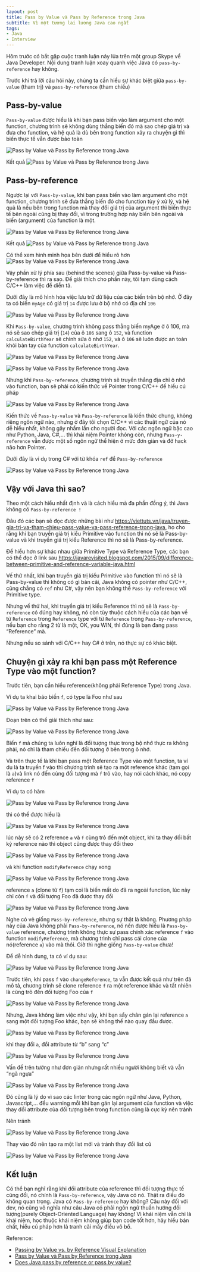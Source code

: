 ```yaml
---
layout: post
title: Pass by Value và Pass by Reference trong Java
subtitle: Vì một tương lai lương Java cao ngất
tags:
- Java
- Interview
---
```


Hôm trước có bắt gặp cuộc tranh luận nảy lửa trên một group Skype về Java Developer. Nội dung tranh luận xoay quanh việc Java có `pass-by-reference` hay không.

Trước khi trả lời câu hỏi này, chúng ta cần hiểu sự khác biệt giữa `pass-by-value` (tham trị) và `pass-by-reference` (tham chiếu)


## Pass-by-value

`Pass-by-value` được hiểu là khi bạn pass biến vào làm argument cho một function, chương trình sẽ không dùng thẳng biến đó mà sao chép giá trị và đưa cho function, và hệ quả là dù bên trong function xảy ra chuyện gì thì biến thực tế vẫn được bảo toàn

![Pass by Value và Pass by Reference trong Java](https://boxxv.github.io/img/posts/1_gZpx1_-g6SNPmtjET0eHSQ.webp "Pass by Value và Pass by Reference trong Java")

Kết quả
![Pass by Value và Pass by Reference trong Java](https://boxxv.github.io/img/posts/1_e0gq4JkM8xtF3vtKWm07EQ.webp "Pass by Value và Pass by Reference trong Java")


## Pass-by-reference

Ngược lại với `Pass-by-value`, khi bạn pass biến vào làm argument cho một function, chương trình sẽ đưa thẳng biến đó cho function tùy ý xử lý, và hệ quả là nếu bên trong function mà thay đổi giá trị của argument thì biến thực tế bên ngoài cũng bị thay đổi, vì trong trường hợp này biến bên ngoài và biến (argument) của function là một.

![Pass by Value và Pass by Reference trong Java](https://boxxv.github.io/img/posts/1_xw5E42tHZ_wzhsZ8m_2Owg.webp "Pass by Value và Pass by Reference trong Java")

Kết quả
![Pass by Value và Pass by Reference trong Java](https://boxxv.github.io/img/posts/1_KMbGr6fotJljgvozD0tEQw.webp "Pass by Value và Pass by Reference trong Java")

Có thể xem hình minh họa bên dưới để hiểu rõ hơn
![Pass by Value và Pass by Reference trong Java](https://boxxv.github.io/img/posts/0_q5Tkq9ctyYd0gd1F.gif "Pass by Value và Pass by Reference trong Java")

Vậy phần xử lý phía sau (behind the scenes) giữa Pass-by-value và Pass-by-reference thì ra sao. Để giải thích cho phần này, tôi tạm dùng cách C/C++ làm việc để diễn tả.

Dưới đây là mô hình hóa việc lưu trữ dữ liệu của các biến trên bộ nhớ. Ở đây ta có biến `myAge` có giá trị `14` được lưu ở bộ nhớ có địa chỉ `106`

![Pass by Value và Pass by Reference trong Java](https://boxxv.github.io/img/posts/0_qCyny98PQOQRdKiw.webp "Pass by Value và Pass by Reference trong Java")

Khi `Pass-by-value`, chương trình không pass thẳng biến myAge ở ô 106, mà nó sẽ sao chép giá trị (`14`) của ô `106` sang ô `152`, và function `calculateBirthYear` sẽ chỉnh sửa ô nhớ `152`, và ô `106` sẽ luôn được an toàn khỏi bàn tay của function `calculateBirthYear`.

![Pass by Value và Pass by Reference trong Java](https://boxxv.github.io/img/posts/1_CzGFzVyvkG7aqtHG_EOjOg.webp "Pass by Value và Pass by Reference trong Java")

![Pass by Value và Pass by Reference trong Java](https://boxxv.github.io/img/posts/1_yjz-HH8BeMBdqMCwHOP2XA.webp "Pass by Value và Pass by Reference trong Java")

Nhưng khi `Pass-by-reference`, chương trình sẽ truyền thẳng địa chỉ ô nhớ vào function, bạn sẽ phải có kiến thức về Pointer trong C/C++ để hiểu cú pháp

![Pass by Value và Pass by Reference trong Java](https://boxxv.github.io/img/posts/1_3qB64nCUhml-zw53Smntgw.webp "Pass by Value và Pass by Reference trong Java")

Kiến thức về `Pass-by-value` và `Pass-by-reference` là kiến thức chung, không riêng ngôn ngữ nào, nhưng ở đây tôi chọn C/C++ vì các thuật ngữ của nó dễ hiểu nhất, không gây nhầm lẫn cho người đọc. Với các ngôn ngữ bậc cao như Python, Java, C#,… thì khái niệm Pointer không còn, nhưng `Pass-y-reference` vẫn được một số ngôn ngữ thể hiện ở mức đơn giản và đỡ hack não hơn Pointer.

Dưới đây là ví dụ trong C# với từ khóa `ref` để `Pass-by-reference`

![Pass by Value và Pass by Reference trong Java](https://boxxv.github.io/img/posts/1_-BOPimXU_UopYjl50-vRow.webp "Pass by Value và Pass by Reference trong Java")


## Vậy với Java thì sao?

Theo một cách hiểu nhất định và là cách hiểu mà đa phần đồng ý, thì Java không có `Pass-by-reference !`

Đâu đó các bạn sẽ đọc được những bài như https://viettuts.vn/java/truyen-gia-tri-va-tham-chieu-pass-value-va-pass-reference-trong-java, họ cho rằng khi bạn truyền giá trị kiểu Primitive vào function thì nó sẽ là Pass-by-value và khi truyền giá trị kiểu Reference thì nó sẽ là Pass-by-reference.

Để hiểu hơn sự khác nhau giữa Primitive Type và Reference Type, các bạn có thể đọc ở link sau https://javarevisited.blogspot.com/2015/09/difference-between-primitive-and-reference-variable-java.html

Vế thứ nhất, khi bạn truyền giá trị kiểu Primitive vào function thì nó sẽ là Pass-by-value thì không có gì bàn cãi, Java không có pointer như C/C++, cũng chẳng có `ref` như C#, vậy nên bạn không thể `Pass-by-reference` với Primitive type.

Nhưng vế thứ hai, khi truyền giá trị kiểu Reference thì nó sẽ là `Pass-by-reference` có đúng hay không, nó còn tùy thuộc cách hiểu của các bạn về từ `Reference` trong `Reference` type với từ `Reference` trong `Pass-by-reference`, nếu bạn cho rằng 2 từ là một, OK, you WIN, thì đúng là bạn đang pass “Reference” mà.

Nhưng nếu so sánh với C/C++ hay C# ở trên, nó thực sự có khác biệt.


## Chuyện gì xảy ra khi bạn pass một Reference Type vào một function?

Trước tiên, bạn cần hiểu reference(không phải Reference Type) trong Java.

Ví dụ ta khai báo biến `f`, có type là Foo như sau

![Pass by Value và Pass by Reference trong Java](https://boxxv.github.io/img/posts/1_KpbpKPXBYZLHSPHXS_qcFQ.webp "Pass by Value và Pass by Reference trong Java")

Đoạn trên có thể giải thích như sau:

![Pass by Value và Pass by Reference trong Java](https://boxxv.github.io/img/posts/1_FGK0ujspvCiX4kDs8F9flQ.webp "Pass by Value và Pass by Reference trong Java")

Biến `f` mà chúng ta luôn nghĩ là đối tượng thực trong bộ nhớ thực ra không phải, nó chỉ là tham chiếu đến đối tượng ở bên trong ô nhớ.

Và trên thực tế là khi bạn pass một Reference Type vào một function, ta ví dụ là ta truyền f vào thì chương trình sẽ tạo ra một reference khác (tạm gọi là `a`)và link nó đến cùng đối tượng mà `f` trỏ vào, hay nói cách khác, nó copy reference `f`

Ví dụ ta có hàm

![Pass by Value và Pass by Reference trong Java](https://boxxv.github.io/img/posts/1_pfblaAFQQzQ-xdZ0BVlzuA.webp "Pass by Value và Pass by Reference trong Java")

thì có thể được hiểu là

![Pass by Value và Pass by Reference trong Java](https://boxxv.github.io/img/posts/1_yk_S4f2BzZhjEZ5yyQgMHw.webp "Pass by Value và Pass by Reference trong Java")

lúc này sẽ có 2 reference `a` và `f` cùng trỏ đến một object, khi ta thay đổi bất kỳ reference nào thì object cũng được thay đổi theo

![Pass by Value và Pass by Reference trong Java](https://boxxv.github.io/img/posts/0_Gxe_biEDnue3p8V0.webp "Pass by Value và Pass by Reference trong Java")

và khi function `modifyReference` chạy xong

![Pass by Value và Pass by Reference trong Java](https://boxxv.github.io/img/posts/1_GiGaLyDTz3_MnwByNfkKpw.webp "Pass by Value và Pass by Reference trong Java")

reference `a` (clone từ `f`) tạm coi là biến mất do đã ra ngoài function, lúc này chỉ còn `f` và đối tượng Foo đã được thay đổi

![Pass by Value và Pass by Reference trong Java](https://boxxv.github.io/img/posts/1_3GZz2MqGquGf4Lp1zPKJxA.webp "Pass by Value và Pass by Reference trong Java")

Nghe có vẻ giống `Pass-by-reference`, nhưng sự thật là không. Phương pháp này của Java không phải `Pass-by-reference`, nó nên được hiểu là `Pass-by-value` reference, chương trình không thực sự pass chính xác reference `f` vào function `modifyReference`, mà chương trình chỉ pass cái clone của nó(reference `a`) vào mà thôi. Giờ thì nghe giống `Pass-by-value` chưa!

Để dễ hình dung, ta có ví dụ sau:

![Pass by Value và Pass by Reference trong Java](https://boxxv.github.io/img/posts/1_WQfe7G4OpO19AgMofjf2XA.webp "Pass by Value và Pass by Reference trong Java")

Trước tiên, khi pass `f` vào `changeReference`, ta vẫn được kết quả như trên đã mô tả, chương trình sẽ clone reference `f` ra một reference khác và tất nhiên là cùng trỏ đến đối tượng Foo của `f`

![Pass by Value và Pass by Reference trong Java](https://boxxv.github.io/img/posts/1__s873yVnTlttWGEQ1xNDaQ.webp "Pass by Value và Pass by Reference trong Java")

Nhưng, Java không làm việc như vậy, khi bạn sẩy chân gán lại reference `a` sang một đối tượng Foo khác, bạn sẽ không thể nào quay đầu được.

![Pass by Value và Pass by Reference trong Java](https://boxxv.github.io/img/posts/1_mokO7hm-OBN6LBg7i8b_IA.webp "Pass by Value và Pass by Reference trong Java")

khi thay đổi `a`, đổi attribute từ “b” sang “c”

![Pass by Value và Pass by Reference trong Java](https://boxxv.github.io/img/posts/1_G3StemGqY2y41sCwMU7f8w.webp "Pass by Value và Pass by Reference trong Java")

Vấn đề trên tưởng như đơn giản nhưng rất nhiều người không biết và vẫn “ngã ngựa”

![Pass by Value và Pass by Reference trong Java](https://boxxv.github.io/img/posts/1_18FR4EFkumI_DQKuK8LxCA.webp "Pass by Value và Pass by Reference trong Java")

Đó cũng là lý do vì sao các linter trong các ngôn ngữ như Java, Python, Javascript,… đều warning mỗi khi bạn gán lại argument của function và việc thay đổi attribute của đối tượng bên trong function cũng là cực kỳ nên tránh

Nên tránh

![Pass by Value và Pass by Reference trong Java](https://boxxv.github.io/img/posts/1_zdheUcSsqR8ASerhdp6B5A.webp "Pass by Value và Pass by Reference trong Java")

Thay vào đó nên tạo ra một list mới và tránh thay đổi list cũ

![Pass by Value và Pass by Reference trong Java](https://boxxv.github.io/img/posts/1_7Lrhfw4Hlz5cEZLmC6JW6g.webp "Pass by Value và Pass by Reference trong Java")


## Kết luận

Có thể bạn nghĩ rằng khi đổi attribute của reference thì đối tượng thực tế cũng đổi, nó chính là `Pass-by-reference`, vậy Java có nó. Thật ra điều đó không quan trọng. Java có `Pass-by-reference` hay không? Câu này đối với dev, nó cũng vô nghĩa như câu Java có phải ngôn ngữ thuần hướng đối tượng(purely Object-Oriented Language) hay không! Vì khái niệm vẫn chỉ là khái niệm, học thuộc khái niệm không giúp bạn code tốt hơn, hãy hiểu bản chất, hiểu cú pháp hơn là tranh cãi mấy điều vô bổ.



Reference:
- [Passing by Value vs. by Reference Visual Explanation](https://blog.penjee.com/passing-by-value-vs-by-reference-java-graphical/)
- [Pass by Value và Pass by Reference trong Java](https://luanvv.com/blog/pass-by-value-va-pass-by-reference-trong-java/)
- [Does Java pass by reference or pass by value?](https://www.infoworld.com/article/3512039/does-java-pass-by-reference-or-pass-by-value.html)
